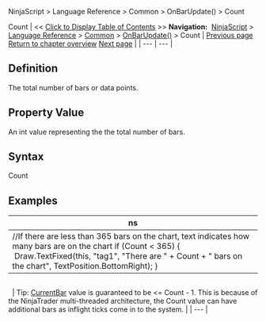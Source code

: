 ﻿
NinjaScript \> Language Reference \> Common \> OnBarUpdate() \> Count

Count
| \<\< [Click to Display Table of Contents](count.md) \>\> **Navigation:**     [NinjaScript](ninjascript.md) \> [Language Reference](language_reference_wip.md) \> [Common](common.md) \> [OnBarUpdate()](onbarupdate.md) \> Count | [Previous page](calculate.md) [Return to chapter overview](onbarupdate.md) [Next page](currentbar.md) |
| --- | --- |
## Definition
The total number of bars or data points.
## 
## Property Value
An int value representing the the total number of bars.
 
## Syntax
Count
 
## 
## Examples
| ns |
| --- |
| //If there are less than 365 bars on the chart, text indicates how many bars are on the chart if (Count \< 365\) {  Draw.TextFixed(this, "tag1", "There are " \+ Count \+ " bars on the chart", TextPosition.BottomRight); } |

## 
 
| Tip: [CurrentBar](currentbar.md) value is guaranteed to be \<\= Count \- 1\. This is because of the NinjaTrader multi\-threaded architecture, the Count value can have additional bars as inflight ticks come in to the system. |
| --- |
